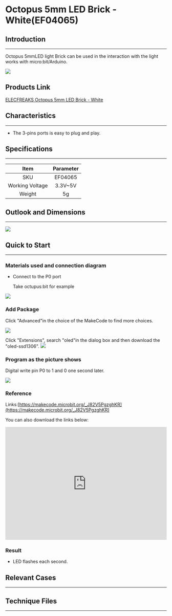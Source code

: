 # Octopus 5mm LED Brick - White(EF04065)

## Introduction
---
Octopus 5mmLED light Brick can be used in the interaction with the light works with micro:bit/Arduino.

 ![](./images/FJgPKrD.jpg)
 
## Products Link

[ELECFREAKS Octopus 5mm LED Brick - White](https://shop.elecfreaks.com/products/elecfreaks-octopus-5mm-led-brick-white?_pos=1&_sid=07fafd6c5&_ss=r)


## Characteristics
---

- The 3-pins ports is easy to plug and play.

## Specifications
---

Item | Parameter 
:-: | :-: 
SKU|EF04065
Working Voltage|3.3V~5V
Weight|5g


## Outlook and Dimensions
---

 ![](./images/G7swW1F.png)

## Quick to Start
---
### Materials used and connection diagram

- Connect to the P0 port 

  Take octupus:bit for example

![](./images/n43XoAW.jpg)

### Add Package
Click "Advanced"in the choice of the MakeCode to find more choices.

![](./images/smtcNoB.png)

Click "Extensions", search "oled"in the dialog box and then download the "oled-ssd1306".
![](./images/VGSLRXB.png)

### Program as the picture shows
Digital write pin P0 to 1 and 0 one second later.

![](./images/AAzv9pn.png)

### Reference

Links:[https://makecode.microbit.org/_J82V5PgzghKR](https://makecode.microbit.org/_J82V5PgzghKR)

You can also download the links below:

<div style="position:relative;height:0;padding-bottom:70%;overflow:hidden;"><iframe style="position:absolute;top:0;left:0;width:100%;height:100%;" src="https://makecode.microbit.org/#pub:_J82V5PgzghKR" frameborder="0" sandbox="allow-popups allow-forms allow-scripts allow-same-origin"></iframe></div>  


### Result

- LED flashes each second.

## Relevant Cases
---

## Technique Files
---
